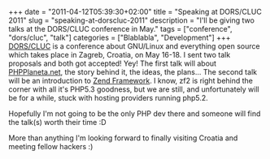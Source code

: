 +++
date = "2011-04-12T05:39:30+02:00"
title = "Speaking at DORS/CLUC 2011"
slug = "speaking-at-dorscluc-2011"
description = "I'll be giving two talks at the DORS/CLUC conference in May."
tags = ["conference", "dors/cluc", "talk"]
categories = ["Blablabla", "Development"]
+++
<a href="http://dorscluc.org/">DORS/CLUC</a> is a conference about GNU/Linux and everything open source which takes place in Zagreb, Croatia, on May 16-18. I sent two talk proposals and both got accepted! Yey! The first talk will about <a href="http://phpplaneta.net/">PHPPlaneta.net</a>, the story behind it, the ideas, the plans... The second talk will be an introduction to <a href="http://framework.zend.com/">Zend Framework</a>. I know, zf2 is right behind the corner with all it's PHP5.3 goodness, but we are still, and unfortunately will be for a while, stuck with hosting providers running php5.2.

Hopefully I'm not going to be the only PHP dev there and someone will find the talk(s) worth their time :D

More than anything I'm looking forward to finally visiting Croatia and meeting fellow hackers :)
